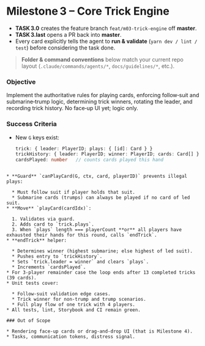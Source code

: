 # Milestone 3 – Core Trick Engine

* **TASK 3.0** creates the feature branch `feat/m03-trick-engine` off **master**.
* **TASK 3.last** opens a PR back into **master**.
* Every card explicitly tells the agent to **run & validate** (`yarn dev / lint / test`) before considering the task done.

> **Folder & command conventions** below match your current repo layout
> (`.claude/commands/agents/*`, `docs/guidelines/*`, etc.).

### Objective
Implement the authoritative rules for playing cards, enforcing follow‑suit
and submarine‑trump logic, determining trick winners, rotating the leader,
and recording trick history.  No face‑up UI yet; logic only.

### Success Criteria
* New `G` keys exist:
  ```ts
  trick: { leader: PlayerID; plays: { [id]: Card } }
  trickHistory: { leader: PlayerID; winner: PlayerID; cards: Card[] }[]
  cardsPlayed: number   // counts cards played this hand
````

* **Guard** `canPlayCard(G, ctx, card, playerID)` prevents illegal plays:

  * Must follow suit if player holds that suit.
  * Submarine cards (trumps) can always be played if no card of led suit.
* **Move** `playCard(cardIdx)`:

  1. Validates via guard.
  2. Adds card to `trick.plays`.
  3. When `plays` length === playerCount **or** all players have exhausted their hands for this round, calls `endTrick`.
* **endTrick** helper:

  * Determines winner (highest submarine; else highest of led suit).
  * Pushes entry to `trickHistory`.
  * Sets `trick.leader = winner` and clears `plays`.
  * Increments `cardsPlayed`.
* For 3‑player remainder case the loop ends after 13 completed tricks (39 cards).
* Unit tests cover:

  * Follow‑suit validation edge cases.
  * Trick winner for non‑trump and trump scenarios.
  * Full play flow of one trick with 4 players.
* All tests, lint, Storybook and CI remain green.

### Out of Scope

* Rendering face‑up cards or drag‑and‑drop UI (that is Milestone 4).
* Tasks, communication tokens, distress signal.
